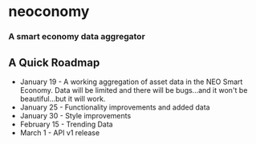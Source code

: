 # neoconomy
### A smart economy data aggregator

## A Quick Roadmap
* January 19 - A working aggregation of asset data in the NEO Smart Economy. Data will be limited and there will be bugs...and it won't be beautiful...but it will work.
* January 25 - Functionality improvements and added data
* January 30 - Style improvements
* February 15 - Trending Data
* March 1 - API v1 release